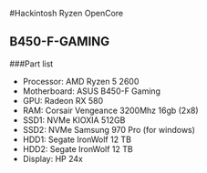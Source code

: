 #Hackintosh Ryzen OpenCore
## B450-F-GAMING
###Part list
* Processor: AMD Ryzen 5 2600
* Motherboard: ASUS B450-F Gaming
* GPU: Radeon RX 580
* RAM: Corsair Vengeance 3200Mhz 16gb (2x8)
* SSD1: NVMe KIOXIA 512GB
* SSD2: NVMe Samsung 970 Pro (for windows)
* HDD1: Segate IronWolf 12 TB
* HDD2: Segate IronWolf 12 TB
* Display: HP 24x
